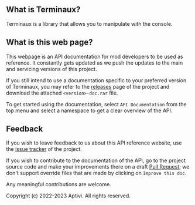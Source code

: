 ## What is Terminaux?

Terminaux is a library that allows you to manipulate with the console.

## What is this web page?
 
This webpage is an API documentation for mod developers to be used as reference. It constantly gets updated as we push the updates to the main and servicing versions of this project.

If you still intend to use a documentation specific to your preferred version of Terminaux, you may refer to the [releases](https://github.com/Aptivi/Terminaux/releases) page of the project and download the attached `<version>-doc.rar` file.

To get started using the documentation, select `API Documentation` from the top menu and select a namespace to get a clear overview of the API.

## Feedback

If you wish to leave feedback to us about this API reference website, use the [issue tracker](https://github.com/Aptivi/Terminaux/issues) of the project.

If you wish to contribute to the documentation of the API, go to the project source code and make your improvements there on a draft [Pull Request](https://github.com/Aptivi/Terminaux/pulls); we don't support override files that are made by clicking on `Improve this doc`.

Any meaningful contributions are welcome.

Copyright (c) 2022-2023 Aptivi. All rights reserved.
